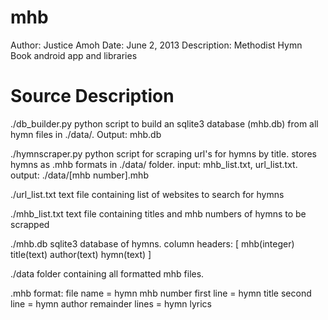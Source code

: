 mhb
===
Author: Justice Amoh
Date: June 2, 2013
Description: Methodist Hymn Book android app and libraries

Source Description
==================
./db_builder.py
python script to build an sqlite3 database (mhb.db) from all hymn files in ./data/. 
Output: mhb.db

./hymnscraper.py
python script for scraping url's for hymns by title. stores hymns as .mhb formats in ./data/ folder.
input: mhb_list.txt, url_list.txt.
output: ./data/[mhb number].mhb

./url_list.txt
text file containing list of websites to search for hymns

./mhb_list.txt
text file containing titles and mhb numbers of hymns to be scrapped

./mhb.db
sqlite3 database of hymns. 
column headers:
[ mhb(integer)     title(text)       author(text)      hymn(text) ]

./data
folder containing all formatted mhb files. 


.mhb format:
file name       = hymn mhb number
first line      = hymn title
second line     = hymn author
remainder lines = hymn lyrics


